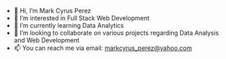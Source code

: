 - 👋 Hi, I’m Mark Cyrus Perez
- 👀 I’m interested in Full Stack Web Development
- 🌱 I’m currently learning Data Analytics
- 💞️ I’m looking to collaborate on various projects regarding Data Analysis and Web Development
- 📫 You can reach me via email: markcyrus_perez@yahoo.com

<!---
markcp1/markcp1 is a ✨ special ✨ repository because its `README.md` (this file) appears on your GitHub profile.
You can click the Preview link to take a look at your changes.
--->

